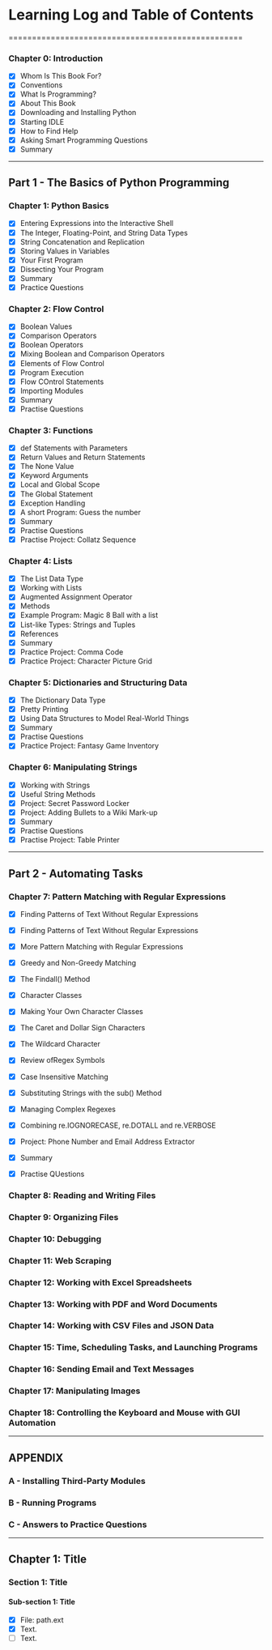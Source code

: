 # Learning Log and Table of Contents
==================================================

### Chapter 0: Introduction
- [x] Whom Is This Book For?
- [x] Conventions
- [x] What Is Programming?
- [x] About This Book
- [x] Downloading and Installing Python
- [x] Starting IDLE
- [x] How to Find Help
- [x] Asking Smart Programming Questions
- [x] Summary

------------

## Part 1 - The Basics of Python Programming
### Chapter 1: Python Basics
- [x] Entering Expressions into the Interactive Shell
- [x] The Integer, Floating-Point, and String Data Types
- [x] String Concatenation and Replication
- [x] Storing Values in Variables
- [x] Your First Program
- [x] Dissecting Your Program
- [x] Summary
- [x] Practice Questions

### Chapter 2: Flow Control
- [x] Boolean Values
- [x] Comparison Operators
- [x] Boolean Operators
- [x] Mixing Boolean and Comparison Operators
- [x] Elements of Flow Control
- [x] Program Execution
- [x] Flow COntrol Statements
- [x] Importing Modules
- [x] Summary
- [x] Practise Questions

### Chapter 3: Functions
- [x] def Statements with Parameters
- [x] Return Values and Return Statements
- [x] The None Value
- [x] Keyword Arguments
- [x] Local and Global Scope
- [x] The Global Statement
- [x] Exception Handling
- [x] A short Program: Guess the number
- [x] Summary
- [x] Practise Questions
- [x] Practise Project: Collatz Sequence

### Chapter 4: Lists
- [x] The List Data Type
- [x] Working with Lists
- [x] Augmented Assignment Operator
- [x] Methods
- [x] Example Program: Magic 8 Ball with a list
- [x] List-like Types: Strings and Tuples
- [x] References
- [x] Summary
- [x] Practice Project: Comma Code
- [x] Practice Project: Character Picture Grid

### Chapter 5: Dictionaries and Structuring Data
- [x] The Dictionary Data Type
- [x] Pretty Printing
- [x] Using Data Structures to Model Real-World Things
- [x] Summary
- [x] Practise Questions
- [x] Practice Project: Fantasy Game Inventory

### Chapter 6: Manipulating Strings
- [x] Working with Strings
- [x] Useful String Methods
- [x] Project: Secret Password Locker
- [x] Project: Adding Bullets to a Wiki Mark-up
- [x] Summary
- [x] Practise Questions
- [x] Practise Project: Table Printer

------------

## Part 2 - Automating Tasks
### Chapter 7: Pattern Matching with Regular Expressions
- [x] Finding Patterns of Text Without Regular Expressions
- [x] Finding Patterns of Text Without Regular Expressions
- [x] More Pattern Matching with Regular Expressions
- [x] Greedy and Non-Greedy Matching
- [x] The Findall() Method
- [x] Character Classes
- [x] Making Your Own Character Classes
- [x] The Caret and Dollar Sign Characters
- [x] The Wildcard Character
- [x] Review ofRegex Symbols
- [x] Case Insensitive Matching
- [x] Substituting Strings with the sub() Method
- [x] Managing Complex Regexes
- [x] Combining re.IOGNORECASE, re.DOTALL and re.VERBOSE
- [x] Project: Phone Number and Email Address Extractor
- [x] Summary
- [x] Practise QUestions




### Chapter 8: Reading and Writing Files
### Chapter 9: Organizing Files
### Chapter 10: Debugging
### Chapter 11: Web Scraping
### Chapter 12: Working with Excel Spreadsheets
### Chapter 13: Working with PDF and Word Documents
### Chapter 14: Working with CSV Files and JSON Data
### Chapter 15: Time, Scheduling Tasks, and Launching Programs
### Chapter 16: Sending Email and Text Messages
### Chapter 17: Manipulating Images
### Chapter 18: Controlling the Keyboard and Mouse with GUI Automation

------------

## APPENDIX
### A - Installing Third-Party Modules
### B - Running Programs
### C - Answers to Practice Questions



---------------------
## Chapter 1: Title
### Section 1: Title
#### Sub-section 1: Title
- [x] File: path.ext
 - [x] Text.
 - [ ] Text.